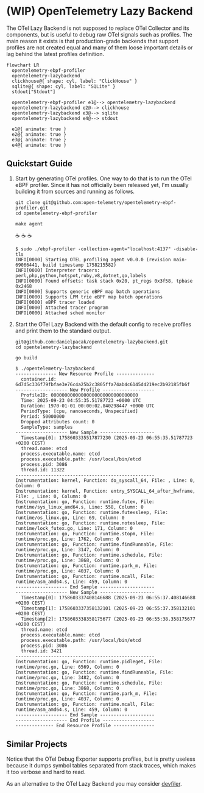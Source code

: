 # (WIP) OpenTelemetry Lazy Backend

The OTel Lazy Backend is not supposed to replace OTel Collector and its components, but is useful to
debug raw OTel signals such as profiles. The main reason it exists is that production-grade backends
that support profiles are not created equal and many of them loose important details or lag behind
the latest profiles definition.

``` mermaid
flowchart LR
  opentelemetry-ebpf-profiler
  opentelemetry-lazybackend
  clickhouse@{ shape: cyl, label: "ClickHouse" }
  sqlite@{ shape: cyl, label: "SQLite" }
  stdout["Stdout"]

  opentelemetry-ebpf-profiler e1@--> opentelemetry-lazybackend
  opentelemetry-lazybackend e2@--> clickhouse
  opentelemetry-lazybackend e3@--> sqlite
  opentelemetry-lazybackend e4@--> stdout

  e1@{ animate: true }
  e2@{ animate: true }
  e3@{ animate: true }
  e4@{ animate: true }
```

## Quickstart Guide

1. Start by generating OTel profiles. One way to do that is to run the OTel eBPF profiler. Since it
   has not officially been released yet, I'm usually building it from sources and running as follows.

   ```
   git clone git@github.com:open-telemetry/opentelemetry-ebpf-profiler.git
   cd opentelemetry-ebpf-profiler
   ```

   ```
   make agent
   ```

   :coffee: :coffee: :coffee:

   ``` console
   $ sudo ./ebpf-profiler -collection-agent="localhost:4137" -disable-tls
   INFO[0000] Starting OTEL profiling agent v0.0.0 (revision main-69066441, build timestamp 1758215582) 
   INFO[0000] Interpreter tracers: perl,php,python,hotspot,ruby,v8,dotnet,go,labels 
   INFO[0000] Found offsets: task stack 0x20, pt_regs 0x3f58, tpbase 0x2468 
   INFO[0000] Supports generic eBPF map batch operations   
   INFO[0000] Supports LPM trie eBPF map batch operations  
   INFO[0000] eBPF tracer loaded                           
   INFO[0000] Attached tracer program                      
   INFO[0000] Attached sched monitor                       
   ```

2. Start the OTel Lazy Backend with the default config to receive profiles and print them to the
   standard output.

   ```
   git@github.com:danielpacak/opentelemetry-lazybackend.git
   cd opentelemetry-lazybackend
   ```

   ```
   go build
   ```

   ``` console
   $ ./opentelemetry-lazybackend
   --------------- New Resource Profile --------------
     container.id: 6d7d5c336f79fbfae3e76c4a25b2c3805ffa74ab4c6145d4219ec2b92185fb6f
   ------------------- New Profile -------------------
     ProfileID: 00000000000000000000000000000000
     Time: 2025-09-23 04:55:35.51787723 +0000 UTC
     Duration: 1970-01-01 00:00:02.840298447 +0000 UTC
     PeriodType: [cpu, nanoseconds, Unspecified]
     Period: 50000000
     Dropped attributes count: 0
     SampleType: samples
   ------------------- New Sample --------------------
     Timestamp[0]: 1758603335517877230 (2025-09-23 06:55:35.51787723 +0200 CEST)
     thread.name: etcd
     process.executable.name: etcd
     process.executable.path: /usr/local/bin/etcd
     process.pid: 3086
     thread.id: 11322
   ---------------------------------------------------
   Instrumentation: kernel, Function: do_syscall_64, File: , Line: 0, Column: 0
   Instrumentation: kernel, Function: entry_SYSCALL_64_after_hwframe, File: , Line: 0, Column: 0
   Instrumentation: go, Function: runtime.futex, File: runtime/sys_linux_amd64.s, Line: 558, Column: 0
   Instrumentation: go, Function: runtime.futexsleep, File: runtime/os_linux.go, Line: 69, Column: 0
   Instrumentation: go, Function: runtime.notesleep, File: runtime/lock_futex.go, Line: 171, Column: 0
   Instrumentation: go, Function: runtime.stopm, File: runtime/proc.go, Line: 1762, Column: 0
   Instrumentation: go, Function: runtime.findRunnable, File: runtime/proc.go, Line: 3147, Column: 0
   Instrumentation: go, Function: runtime.schedule, File: runtime/proc.go, Line: 3868, Column: 0
   Instrumentation: go, Function: runtime.park_m, File: runtime/proc.go, Line: 4037, Column: 0
   Instrumentation: go, Function: runtime.mcall, File: runtime/asm_amd64.s, Line: 459, Column: 0
   ------------------- End Sample --------------------
   ------------------- New Sample --------------------
     Timestamp[0]: 1758603337408146688 (2025-09-23 06:55:37.408146688 +0200 CEST)
     Timestamp[1]: 1758603337358132101 (2025-09-23 06:55:37.358132101 +0200 CEST)
     Timestamp[2]: 1758603338358175677 (2025-09-23 06:55:38.358175677 +0200 CEST)
     thread.name: etcd
     process.executable.name: etcd
     process.executable.path: /usr/local/bin/etcd
     process.pid: 3086
     thread.id: 3421
   ---------------------------------------------------
   Instrumentation: go, Function: runtime.pidleget, File: runtime/proc.go, Line: 6569, Column: 0
   Instrumentation: go, Function: runtime.findRunnable, File: runtime/proc.go, Line: 3482, Column: 0
   Instrumentation: go, Function: runtime.schedule, File: runtime/proc.go, Line: 3868, Column: 0
   Instrumentation: go, Function: runtime.park_m, File: runtime/proc.go, Line: 4037, Column: 0
   Instrumentation: go, Function: runtime.mcall, File: runtime/asm_amd64.s, Line: 459, Column: 0
   ------------------- End Sample --------------------
   ------------------- End Profile -------------------
   -------------- End Resource Profile ---------------
   ```

## Similar Projects

Notice that the OTel Debug Exporter supports profiles, but is pretty useless because it dumps symbol
tables separated from stack traces, which makes it too verbose and hard to read.

As an alternative to the OTel Lazy Backend you may consider [devfiler].

[devfiler]: https://github.com/elastic/devfiler
